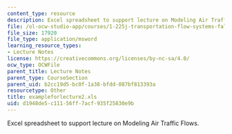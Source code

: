 ```yaml
---
content_type: resource
description: Excel spreadsheet to support lecture on Modeling Air Traffic Flows.
file: /ol-ocw-studio-app/courses/1-225j-transportation-flow-systems-fall-2002/d1948de5c11156ff7acf935f25830e9b_exampleforlecture2.xls
file_size: 17920
file_type: application/msword
learning_resource_types:
- Lecture Notes
license: https://creativecommons.org/licenses/by-nc-sa/4.0/
ocw_type: OCWFile
parent_title: Lecture Notes
parent_type: CourseSection
parent_uid: b2cc19d5-bc0f-1a38-bfdd-087bf813393a
resourcetype: Other
title: exampleforlecture2.xls
uid: d1948de5-c111-56ff-7acf-935f25830e9b
---
```

Excel spreadsheet to support lecture on Modeling Air Traffic Flows.